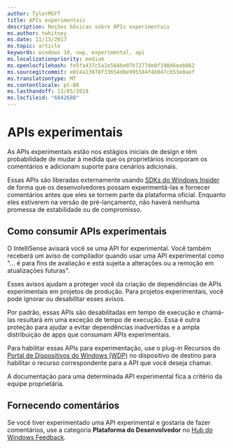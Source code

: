 ```yaml
---
author: TylerMSFT
title: APIs experimentais
description: Noções básicas sobre APIs experimentais
ms.author: twhitney
ms.date: 11/13/2017
ms.topic: article
keywords: windows 10, uwp, experimental, api
ms.localizationpriority: medium
ms.openlocfilehash: fe5fa437c5a1e564be07b7277de0f190d6eab862
ms.sourcegitcommit: e814a13978f33654d8e995584f4b047cb53e0aef
ms.translationtype: MT
ms.contentlocale: pt-BR
ms.lasthandoff: 11/05/2018
ms.locfileid: "6042688"
---
```

# <a name="experimental-apis"></a>APIs experimentais

As APIs experimentais estão nos estágios iniciais de design e têm probabilidade de mudar à medida que os proprietários incorporam os comentários e adicionam suporte para cenários adicionais.

Essas APIs são liberadas externamente usando [SDKs do Windows Insider](https://www.microsoft.com/en-us/software-download/windowsinsiderpreviewSDK) de forma que os desenvolvedores possam experimentá-las e fornecer comentários antes que eles se tornem parte da plataforma oficial. Enquanto eles estiverem na versão de pré-lançamento, não haverá nenhuma promessa de estabilidade ou de compromisso.

## <a name="consuming-experimental-apis"></a>Como consumir APIs experimentais
O IntelliSense avisará você se uma API for experimental. Você também receberá um aviso de compilador quando usar uma API experimental como "... é para fins de avaliação e está sujeita a alterações ou a remoção em atualizações futuras".

Esses avisos ajudam a proteger você da criação de dependências de APIs experimentais em projetos de produção. Para projetos experimentais, você pode ignorar ou desabilitar esses avisos.

Por padrão, essas APIs são desabilitadas em tempo de execução e chamá-las resultará em uma exceção de tempo de execução. Essa é outra proteção para ajudar a evitar dependências inadvertidas e a ampla distribuição de apps que consumam APIs experimentais.

Para habilitar essas APIs para experimentação, use o plug-in Recursos do [Portal de Dispositivos do Windows (WDP)](https://docs.microsoft.com/en-us/windows/uwp/debug-test-perf/device-portal) no dispositivo de destino para habilitar o recurso correspondente para a API que você deseja chamar.

A documentação para uma determinada API experimental fica a critério da equipe proprietária.

## <a name="providing-feedback"></a>Fornecendo comentários

Se você tiver experimentado uma API experimental e gostaria de fazer comentários, use a categoria **Plataforma do Desenvolvedor** no [Hub do Windows Feedback](https://support.microsoft.com/en-us/help/4021566/windows-10-send-feedback-to-microsoft-with-feedback-hub-app).